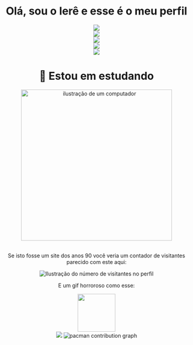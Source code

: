 <div align="center">

# Olá, sou o Ierê e esse é o meu perfil

<div align="center">

<img src="https://raw.githubusercontent.com/SamirPaulb/SamirPaulb/refs/heads/main/assets/rainbow-superthin.webp">
  <br>

<img src="https://github-readme-stats.vercel.app/api/top-langs/?username=ierevigano&layout=pie&langs_count=16&theme=dark">

  <br>

<div align="center">
<img src="https://raw.githubusercontent.com/SamirPaulb/SamirPaulb/refs/heads/main/assets/rainbow-superthin.webp">

<div align="center">

<img src="https://github-readme-stats.vercel.app/api?username=ierevigano&theme=dark&show_icons=true">

<div align="center">

<div align="center">
<img src="https://raw.githubusercontent.com/SamirPaulb/SamirPaulb/refs/heads/main/assets/rainbow-superthin.webp">
  
# 🤫 Estou em estudando
<img src="https://raw.githubusercontent.com/MicaelliMedeiros/micaellimedeiros/master/image/computer-illustration.png" alt="ilustração de um computador" min-width="400px" max-width="400px" width="400px" align="center">

<div>
  <br>
  <p>Se isto fosse um site dos anos 90 você veria um contador de visitantes parecido com este aqui:
  </p>
  
  <img
    src="https://profile-counter.glitch.me/ierevigano/count.svg"
    alt="Ilustração do número de visitantes no perfil"
  />
  
  <p>E um gif horroroso como esse:</p>
  <img src="https://media1.tenor.com/m/0tv0M1mz0KUAAAAC/bike-fail.gif" width="100">
</div>

<div align="center">

<img src="https://raw.githubusercontent.com/SamirPaulb/SamirPaulb/refs/heads/main/assets/rainbow-superthin.webp">

<picture>
  <source media="(prefers-color-scheme: dark)" srcset="https://raw.githubusercontent.com/ierevigano/ierevigano/output/pacman-contribution-graph-dark.svg">
  <source media="(prefers-color-scheme: light)" srcset="https://raw.githubusercontent.com/ierevigano/ierevigano/output/pacman-contribution-graph.svg">
  <img alt="pacman contribution graph" src="https://raw.githubusercontent.com/ierevigano/ierevigano/output/pacman-contribution-graph.svg">
</picture>
